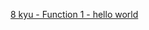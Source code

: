 [8 kyu - Function 1 - hello world](https://www.codewars.com/kata/523b4ff7adca849afe000035/train/ruby)